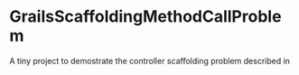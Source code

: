 GrailsScaffoldingMethodCallProblem
==================================

A tiny project to demostrate the controller scaffolding problem described in

